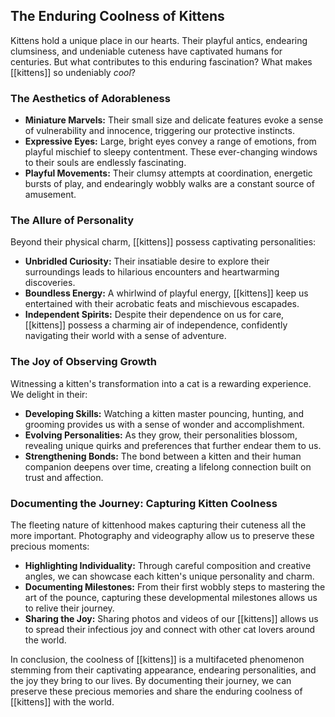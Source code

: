 ## The Enduring Coolness of Kittens

Kittens hold a unique place in our hearts. Their playful antics, endearing clumsiness, and undeniable cuteness have captivated humans for centuries.  But what contributes to this enduring fascination? What makes [[kittens]] so undeniably *cool*? 

###  The Aesthetics of Adorableness

* **Miniature Marvels:** Their small size and delicate features evoke a sense of vulnerability and innocence, triggering our protective instincts.  
* **Expressive Eyes:** Large, bright eyes convey a range of emotions, from playful mischief to sleepy contentment. These ever-changing windows to their souls are endlessly fascinating.
* **Playful Movements:** Their clumsy attempts at coordination, energetic bursts of play, and endearingly wobbly walks are a constant source of amusement.

###  The Allure of Personality

Beyond their physical charm, [[kittens]] possess captivating personalities:

* **Unbridled Curiosity:** Their insatiable desire to explore their surroundings leads to hilarious encounters and heartwarming discoveries. 
* **Boundless Energy:**  A whirlwind of playful energy, [[kittens]] keep us entertained with their acrobatic feats and mischievous escapades. 
* **Independent Spirits:**  Despite their dependence on us for care, [[kittens]] possess a charming air of independence,  confidently navigating their world with a sense of adventure. 

###  The Joy of Observing Growth

Witnessing a kitten's transformation into a cat is a rewarding experience. We delight in their:

* **Developing Skills:**  Watching a kitten master pouncing, hunting, and grooming provides us with a sense of wonder and accomplishment. 
* **Evolving Personalities:** As they grow, their personalities blossom, revealing unique quirks and preferences that further endear them to us.
* **Strengthening Bonds:** The bond between a kitten and their human companion deepens over time, creating a lifelong connection built on trust and affection. 

###  Documenting the Journey: Capturing Kitten Coolness

The fleeting nature of kittenhood makes capturing their cuteness all the more important.  Photography and videography allow us to preserve these precious moments:

* **Highlighting Individuality:**  Through careful composition and creative angles, we can showcase each kitten's unique personality and charm.
* **Documenting Milestones:**  From their first wobbly steps to mastering the art of the pounce, capturing these developmental milestones allows us to relive their journey.
* **Sharing the Joy:**  Sharing photos and videos of our [[kittens]] allows us to spread their infectious joy and connect with other cat lovers around the world.

In conclusion, the coolness of [[kittens]] is a multifaceted phenomenon stemming from their captivating appearance, endearing personalities, and the joy they bring to our lives.  By documenting their journey, we can preserve these precious memories and share the enduring coolness of [[kittens]] with the world. 
